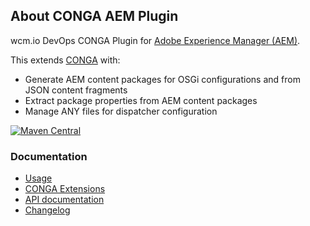 ## About CONGA AEM Plugin

wcm.io DevOps CONGA Plugin for [Adobe Experience Manager (AEM)][aem].

This extends [CONGA][conga] with:
* Generate AEM content packages for OSGi configurations and from JSON content fragments
* Extract package properties from AEM content packages
* Manage ANY files for dispatcher configuration


[![Maven Central](https://maven-badges.herokuapp.com/maven-central/io.wcm.devops.conga.plugins/io.wcm.devops.conga.plugins.aem/badge.svg)](https://maven-badges.herokuapp.com/maven-central/io.wcm.devops.conga.plugins/io.wcm.devops.conga.plugins.aem)


### Documentation

* [Usage][usage]
* [CONGA Extensions][extensions]
* [API documentation][apidocs]
* [Changelog][changelog]


[usage]: usage.html
[extensions]: extensions.html
[apidocs]: conga-aem-plugin/apidocs/
[changelog]: changes-report.html
[aem]: http://www.adobe.com/solutions/web-experience-management.html
[conga]: http://devops.wcm.io/conga/
